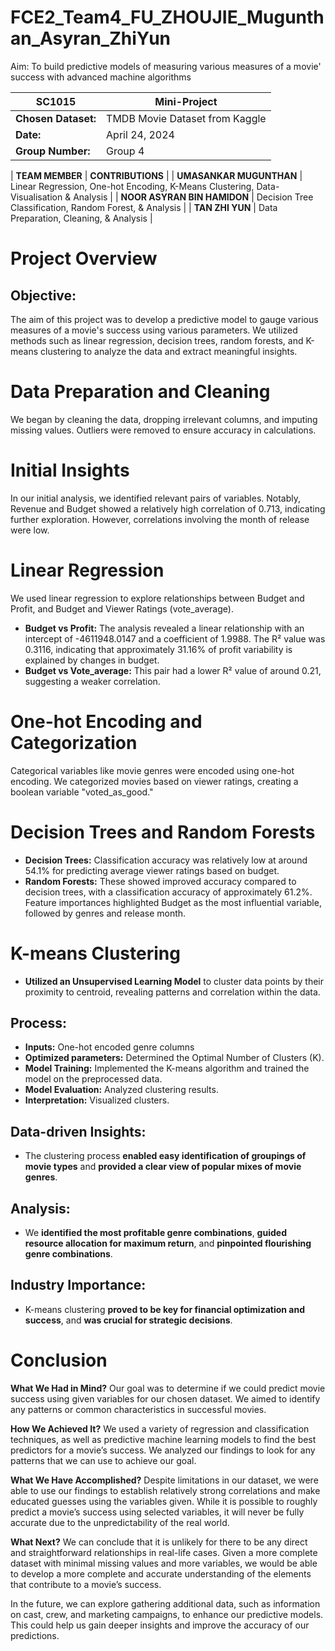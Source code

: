# FCE2_Team4_FU_ZHOUJIE_Mugunthan_Asyran_ZhiYun
Aim: To build predictive models of measuring various measures of a movie' success with advanced machine algorithms

| **SC1015** | **Mini-Project** |
|--------------------------|-------------------------------|
| **Chosen Dataset:**      | TMDB Movie Dataset from Kaggle|
| **Date:**                | April 24, 2024 |
| **Group Number:**        | Group 4 | 


| **TEAM MEMBER**          | **CONTRIBUTIONS** |
| **UMASANKAR MUGUNTHAN**  | Linear Regression, One-hot Encoding, K-Means Clustering, Data-Visualisation & Analysis |
| **NOOR ASYRAN BIN HAMIDON** | Decision Tree Classification, Random Forest, & Analysis |
| **TAN ZHI YUN**           | Data Preparation, Cleaning, & Analysis |


# Project Overview

## Objective:
The aim of this project was to develop a predictive model to gauge various measures of a movie's success using various parameters. We utilized methods such as linear regression, decision trees, random forests, and K-means clustering to analyze the data and extract meaningful insights.

# Data Preparation and Cleaning

We began by cleaning the data, dropping irrelevant columns, and imputing missing values. Outliers were removed to ensure accuracy in calculations.

# Initial Insights

In our initial analysis, we identified relevant pairs of variables. Notably, Revenue and Budget showed a relatively high correlation of 0.713, indicating further exploration. However, correlations involving the month of release were low.

# Linear Regression

We used linear regression to explore relationships between Budget and Profit, and Budget and Viewer Ratings (vote_average).

- **Budget vs Profit:** The analysis revealed a linear relationship with an intercept of -4611948.0147 and a coefficient of 1.9988. The R² value was 0.3116, indicating that approximately 31.16% of profit variability is explained by changes in budget.
- **Budget vs Vote_average:** This pair had a lower R² value of around 0.21, suggesting a weaker correlation.

# One-hot Encoding and Categorization

Categorical variables like movie genres were encoded using one-hot encoding. We categorized movies based on viewer ratings, creating a boolean variable "voted_as_good."

# Decision Trees and Random Forests

- **Decision Trees:** Classification accuracy was relatively low at around 54.1% for predicting average viewer ratings based on budget.
- **Random Forests:** These showed improved accuracy compared to decision trees, with a classification accuracy of approximately 61.2%. Feature importances highlighted Budget as the most influential variable, followed by genres and release month.

# K-means Clustering

- **Utilized an Unsupervised Learning Model** to cluster data points by their proximity to centroid, revealing patterns and correlation within the data.

## Process:
- **Inputs:** One-hot encoded genre columns
- **Optimized parameters:** Determined the Optimal Number of Clusters (K).
- **Model Training:** Implemented the K-means algorithm and trained the model on the preprocessed data.
- **Model Evaluation:** Analyzed clustering results.
- **Interpretation:** Visualized clusters.

## Data-driven Insights:
- The clustering process **enabled easy identification of groupings of movie types** and **provided a clear view of popular mixes of movie genres**.

## Analysis:
- We **identified the most profitable genre combinations**, **guided resource allocation for maximum return**, and **pinpointed flourishing genre combinations**.

## Industry Importance:
- K-means clustering **proved to be key for financial optimization and success**, and **was crucial for strategic decisions**.


# **Conclusion**

**What We Had in Mind?**
Our goal was to determine if we could predict movie success using given variables for our chosen dataset. We aimed to identify any patterns or common characteristics in successful movies.

**How We Achieved It?**
We used a variety of regression and classification techniques, as well as predictive machine learning models to find the best predictors for a movie’s success. We analyzed our findings to look for any patterns that we can use to achieve our goal.

**What We Have Accomplished?**
Despite limitations in our dataset, we were able to use our findings to establish relatively strong correlations and make educated guesses using the variables given. While it is possible to roughly predict a movie’s success using selected variables, it will never be fully accurate due to the unpredictability of the real world.

**What Next?**
We can conclude that it is unlikely for there to be any direct and straightforward relationships in real-life cases. Given a more complete dataset with minimal missing values and more variables, we would be able to develop a more complete and accurate understanding of the elements that contribute to a movie’s success. 

In the future, we can explore gathering additional data, such as information on cast, crew, and marketing campaigns, to enhance our predictive models. This could help us gain deeper insights and improve the accuracy of our predictions.
